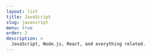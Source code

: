 ```yaml
---
layout: list
title: JavaScript
slug: javascript
menu: true
order: 2
description: >
  JavaScript, Node.js, React, and everything related.
---
```

